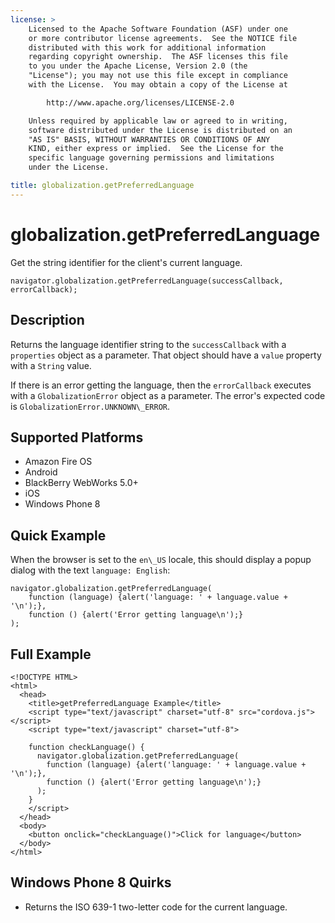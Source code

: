 ```yaml
---
license: >
    Licensed to the Apache Software Foundation (ASF) under one
    or more contributor license agreements.  See the NOTICE file
    distributed with this work for additional information
    regarding copyright ownership.  The ASF licenses this file
    to you under the Apache License, Version 2.0 (the
    "License"); you may not use this file except in compliance
    with the License.  You may obtain a copy of the License at

        http://www.apache.org/licenses/LICENSE-2.0

    Unless required by applicable law or agreed to in writing,
    software distributed under the License is distributed on an
    "AS IS" BASIS, WITHOUT WARRANTIES OR CONDITIONS OF ANY
    KIND, either express or implied.  See the License for the
    specific language governing permissions and limitations
    under the License.

title: globalization.getPreferredLanguage
---
```


# globalization.getPreferredLanguage

Get the string identifier for the client's current language.

    navigator.globalization.getPreferredLanguage(successCallback, errorCallback);

## Description

Returns the language identifier string to the `successCallback` with a
`properties` object as a parameter. That object should have a `value`
property with a `String` value.

If there is an error getting the language, then the `errorCallback`
executes with a `GlobalizationError` object as a parameter. The
error's expected code is `GlobalizationError.UNKNOWN\_ERROR`.

## Supported Platforms

- Amazon Fire OS
- Android
- BlackBerry WebWorks 5.0+
- iOS
- Windows Phone 8

## Quick Example

When the browser is set to the `en\_US` locale, this should display a
popup dialog with the text `language: English`:

    navigator.globalization.getPreferredLanguage(
        function (language) {alert('language: ' + language.value + '\n');},
        function () {alert('Error getting language\n');}
    );

## Full Example

    <!DOCTYPE HTML>
    <html>
      <head>
        <title>getPreferredLanguage Example</title>
        <script type="text/javascript" charset="utf-8" src="cordova.js"></script>
        <script type="text/javascript" charset="utf-8">

        function checkLanguage() {
          navigator.globalization.getPreferredLanguage(
            function (language) {alert('language: ' + language.value + '\n');},
            function () {alert('Error getting language\n');}
          );
        }
        </script>
      </head>
      <body>
        <button onclick="checkLanguage()">Click for language</button>
      </body>
    </html>

## Windows Phone 8 Quirks

- Returns the ISO 639-1 two-letter code for the current language.
